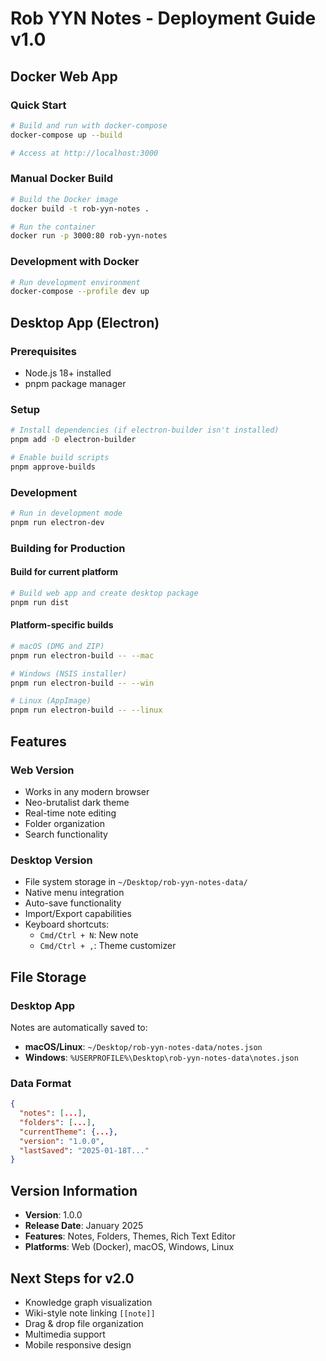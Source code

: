 # Rob YYN Notes - Deployment Guide v1.0

## Docker Web App

### Quick Start
```bash
# Build and run with docker-compose
docker-compose up --build

# Access at http://localhost:3000
```

### Manual Docker Build
```bash
# Build the Docker image
docker build -t rob-yyn-notes .

# Run the container
docker run -p 3000:80 rob-yyn-notes
```

### Development with Docker
```bash
# Run development environment
docker-compose --profile dev up
```

## Desktop App (Electron)

### Prerequisites
- Node.js 18+ installed
- pnpm package manager

### Setup
```bash
# Install dependencies (if electron-builder isn't installed)
pnpm add -D electron-builder

# Enable build scripts
pnpm approve-builds
```

### Development
```bash
# Run in development mode
pnpm run electron-dev
```

### Building for Production

#### Build for current platform
```bash
# Build web app and create desktop package
pnpm run dist
```

#### Platform-specific builds
```bash
# macOS (DMG and ZIP)
pnpm run electron-build -- --mac

# Windows (NSIS installer)
pnpm run electron-build -- --win

# Linux (AppImage)
pnpm run electron-build -- --linux
```

## Features

### Web Version
- Works in any modern browser
- Neo-brutalist dark theme
- Real-time note editing
- Folder organization
- Search functionality

### Desktop Version
- File system storage in `~/Desktop/rob-yyn-notes-data/`
- Native menu integration
- Auto-save functionality
- Import/Export capabilities
- Keyboard shortcuts:
  - `Cmd/Ctrl + N`: New note
  - `Cmd/Ctrl + ,`: Theme customizer

## File Storage

### Desktop App
Notes are automatically saved to:
- **macOS/Linux**: `~/Desktop/rob-yyn-notes-data/notes.json`
- **Windows**: `%USERPROFILE%\Desktop\rob-yyn-notes-data\notes.json`

### Data Format
```json
{
  "notes": [...],
  "folders": [...],
  "currentTheme": {...},
  "version": "1.0.0",
  "lastSaved": "2025-01-18T..."
}
```

## Version Information
- **Version**: 1.0.0
- **Release Date**: January 2025
- **Features**: Notes, Folders, Themes, Rich Text Editor
- **Platforms**: Web (Docker), macOS, Windows, Linux

## Next Steps for v2.0
- Knowledge graph visualization
- Wiki-style note linking `[[note]]`
- Drag & drop file organization
- Multimedia support
- Mobile responsive design